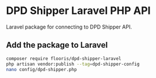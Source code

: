 # DPD Shipper Laravel PHP API

Laravel package for connecting to DPD Shipper API.

## Add the package to Laravel

```bash
composer require flooris/dpd-shipper-laravel
php artisan vendor:publish --tag=dpd-shipper-config
nano config/dpd-shipper.php
```


